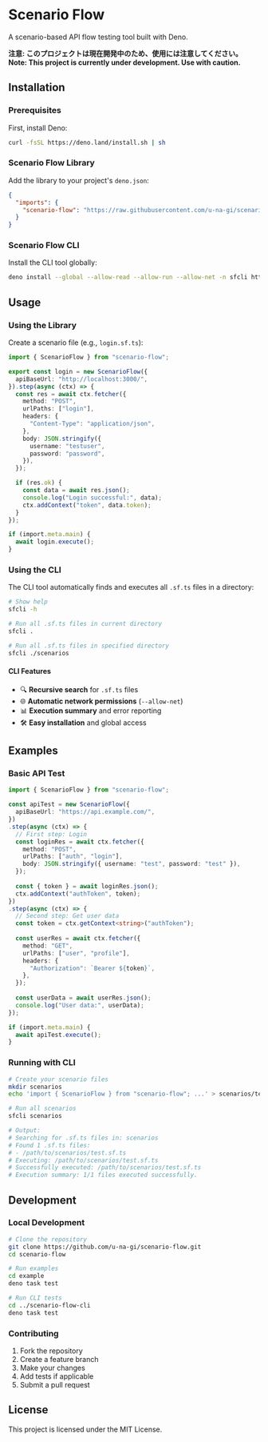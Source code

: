 # Scenario Flow

A scenario-based API flow testing tool built with Deno.

**注意: このプロジェクトは現在開発中のため、使用には注意してください。**  
**Note: This project is currently under development. Use with caution.**

## Installation

### Prerequisites

First, install Deno:

```bash
curl -fsSL https://deno.land/install.sh | sh
```

### Scenario Flow Library

Add the library to your project's `deno.json`:

```json
{
  "imports": {
    "scenario-flow": "https://raw.githubusercontent.com/u-na-gi/scenario-flow/main/scenario-flow/mod.ts"
  }
}
```

### Scenario Flow CLI

Install the CLI tool globally:

```bash
deno install --global --allow-read --allow-run --allow-net -n sfcli https://raw.githubusercontent.com/u-na-gi/scenario-flow/main/scenario-flow-cli/main.ts
```

## Usage

### Using the Library

Create a scenario file (e.g., `login.sf.ts`):

```typescript
import { ScenarioFlow } from "scenario-flow";

export const login = new ScenarioFlow({
  apiBaseUrl: "http://localhost:3000/",
}).step(async (ctx) => {
  const res = await ctx.fetcher({
    method: "POST",
    urlPaths: ["login"],
    headers: {
      "Content-Type": "application/json",
    },
    body: JSON.stringify({
      username: "testuser",
      password: "password",
    }),
  });

  if (res.ok) {
    const data = await res.json();
    console.log("Login successful:", data);
    ctx.addContext("token", data.token);
  }
});

if (import.meta.main) {
  await login.execute();
}
```

### Using the CLI

The CLI tool automatically finds and executes all `.sf.ts` files in a directory:

```bash
# Show help
sfcli -h

# Run all .sf.ts files in current directory
sfcli .

# Run all .sf.ts files in specified directory
sfcli ./scenarios
```

#### CLI Features

- 🔍 **Recursive search** for `.sf.ts` files
- 🌐 **Automatic network permissions** (`--allow-net`)
- 📊 **Execution summary** and error reporting
- 🛠️ **Easy installation** and global access


## Examples

### Basic API Test

```typescript
import { ScenarioFlow } from "scenario-flow";

const apiTest = new ScenarioFlow({
  apiBaseUrl: "https://api.example.com/",
})
.step(async (ctx) => {
  // First step: Login
  const loginRes = await ctx.fetcher({
    method: "POST",
    urlPaths: ["auth", "login"],
    body: JSON.stringify({ username: "test", password: "test" }),
  });
  
  const { token } = await loginRes.json();
  ctx.addContext("authToken", token);
})
.step(async (ctx) => {
  // Second step: Get user data
  const token = ctx.getContext<string>("authToken");
  
  const userRes = await ctx.fetcher({
    method: "GET",
    urlPaths: ["user", "profile"],
    headers: {
      "Authorization": `Bearer ${token}`,
    },
  });
  
  const userData = await userRes.json();
  console.log("User data:", userData);
});

if (import.meta.main) {
  await apiTest.execute();
}
```

### Running with CLI

```bash
# Create your scenario files
mkdir scenarios
echo 'import { ScenarioFlow } from "scenario-flow"; ...' > scenarios/test.sf.ts

# Run all scenarios
sfcli scenarios

# Output:
# Searching for .sf.ts files in: scenarios
# Found 1 .sf.ts files:
# - /path/to/scenarios/test.sf.ts
# Executing: /path/to/scenarios/test.sf.ts
# Successfully executed: /path/to/scenarios/test.sf.ts
# Execution summary: 1/1 files executed successfully.
```

## Development

### Local Development

```bash
# Clone the repository
git clone https://github.com/u-na-gi/scenario-flow.git
cd scenario-flow

# Run examples
cd example
deno task test

# Run CLI tests
cd ../scenario-flow-cli
deno task test
```

### Contributing

1. Fork the repository
2. Create a feature branch
3. Make your changes
4. Add tests if applicable
5. Submit a pull request

## License

This project is licensed under the MIT License.
